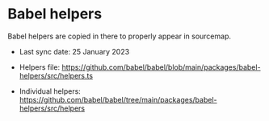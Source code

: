 # Babel helpers

Babel helpers are copied in there to properly appear in sourcemap.

- Last sync date: 25 January 2023

- Helpers file: https://github.com/babel/babel/blob/main/packages/babel-helpers/src/helpers.ts
- Individual helpers: https://github.com/babel/babel/tree/main/packages/babel-helpers/src/helpers
